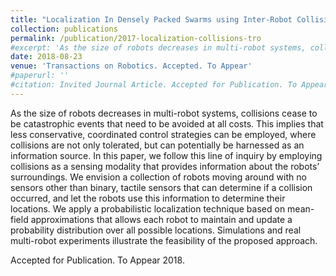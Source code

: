 ```yaml
---
title: "Localization In Densely Packed Swarms using Inter-Robot Collisions as a Sensing Modality"
collection: publications
permalink: /publication/2017-localization-collisions-tro
#excerpt: 'As the size of robots decreases in multi-robot systems, collisions cease to be catastrophic events that need to be avoided at all costs. This implies that less conservative, coordinated control strategies can be employed, where collisions are not only tolerated, but can potentially be harnessed as an information source. In this paper, we follow this line of inquiry by employing collisions as a sensing modality that provides information about the robots’ surroundings. We envision a collection of robots moving around with no sensors other than binary, tactile sensors that can determine if a collision occurred, and let the robots use this information to determine their locations. We apply a probabilistic localization technique based on mean-field approximations that allows each robot to maintain and update a probability distribution over all possible locations. Simulations and real multi-robot experiments illustrate the feasibility of the proposed approach. '
date: 2018-08-23
venue: 'Transactions on Robotics. Accepted. To Appear'
#paperurl: ''
#citation: Invited Journal Article. Accepted for Publication. To Appear 2018.
---
```

As the size of robots decreases in multi-robot systems, collisions cease to be catastrophic events that need to be avoided at all costs. This implies that less conservative, coordinated control strategies can be employed, where collisions are not only tolerated, but can potentially be harnessed as an information source. In this paper, we follow this line of inquiry by employing collisions as a sensing modality that provides information about the robots’ surroundings. We envision a collection of robots moving around with no sensors other than binary, tactile sensors that can determine if a collision occurred, and let the robots use this information to determine their locations. We apply a probabilistic localization technique based on mean-field approximations that allows each robot to maintain and update a probability distribution over all possible locations. Simulations and real multi-robot experiments illustrate the feasibility of the proposed approach.

Accepted for Publication. To Appear 2018.
